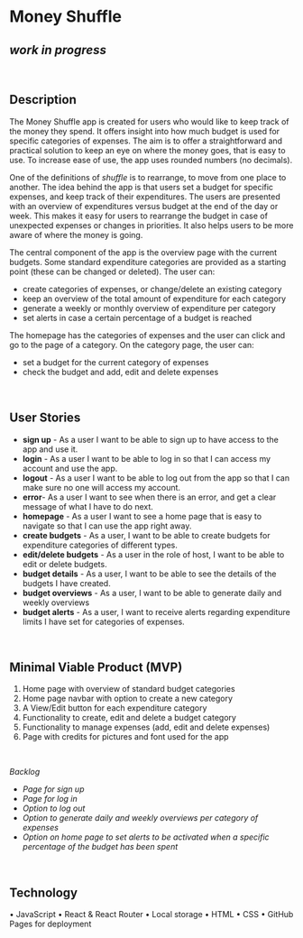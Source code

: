 # Money Shuffle
## *work in progress*


<br>


## Description

The Money Shuffle app is created for users who would like to keep track of the money they spend. It offers insight into how much budget is used for specific categories of expenses. The aim is to offer a straightforward and practical solution to keep an eye on where the money goes, that is easy to use. To increase ease of use, the app uses rounded numbers (no decimals).

One of the definitions of *shuffle* is to rearrange, to move from one place to another. The idea behind the app is that users set a budget for specific expenses, and keep track of their expenditures. The users are presented with an overview of expenditures versus budget at the end of the day or week. This makes it easy for users to rearrange the budget in case of unexpected expenses or changes in priorities. It also helps users to be more aware of where the money is going.

The central component of the app is the overview page with the current budgets. Some standard expenditure categories are provided as a starting point (these can be changed or deleted). The user can:

-  create categories of expenses, or change/delete an existing category
-  keep an overview of the total amount of expenditure for each category
-  generate a weekly or monthly overview of expenditure per category
-  set alerts in case a certain percentage of a budget is reached

The homepage has the categories of expenses and the user can click and go to the page of a category. On the category page, the user can:

-  set a budget for the current category of expenses
-  check the budget and add, edit and delete expenses

<br>

## User Stories

- **sign up** - As a user I want to be able to sign up to have access to the app and use it.
- **login** - As a user I want to be able to log in so that I can access my account and use the app.
- **logout** - As a user I want to be able to log out from the app so that I can make sure no one will access my account.
- **error**- As a user I want to see when there is an error, and get a clear message of what I have to do next.
- **homepage** - As a user I want to see a home page that is easy to navigate so that I can use the app right away.
- **create budgets** - As a user, I want to be able to create budgets for expenditure categories of different types.
- **edit/delete budgets** - As a user in the role of host, I want to be able to edit or delete budgets.
- **budget details** - As a user, I want to be able to see the details of the budgets I have created.
- **budget overviews** - As a user, I want to be able to generate daily and weekly overviews
- **budget alerts** - As a user, I want to receive alerts regarding expenditure limits I have set for categories of expenses.

<br>

## Minimal Viable Product (MVP)

1. Home page with overview of standard budget categories
2. Home page navbar with option to create a new category
3. A View/Edit button for each expenditure category
4. Functionality to create, edit and delete a budget category
5. Functionality to manage expenses (add, edit and delete expenses)
6. Page with credits for pictures and font used for the app

<br>

*Backlog*

- *Page for sign up*
- *Page for log in*
- *Option to log out*
- *Option to generate daily and weekly overviews per category of expenses*
- *Option on home page to set alerts to be activated when a specific percentage of the budget has been spent*


<br>

## Technology
•	JavaScript
•	React & React Router
•	Local storage
•	HTML
•	CSS
•	GitHub Pages for deployment
